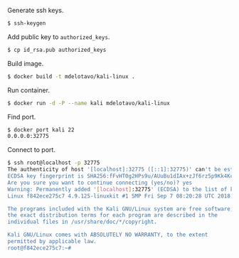 Generate ssh keys.
```sh
$ ssh-keygen
```

Add public key to `authorized_keys`.
```sh
$ cp id_rsa.pub authorized_keys
```

Build image.
```sh
$ docker build -t mdelotavo/kali-linux .
```

Run container.
```sh
$ docker run -d -P --name kali mdelotavo/kali-linux
```

Find port.
```sh
$ docker port kali 22
0.0.0.0:32775
```

Connect to port.
```sh
$ ssh root@localhost -p 32775
The authenticity of host '[localhost]:32775 ([::1]:32775)' can't be established.
ECDSA key fingerprint is SHA256:fFvHT0g2HPs9u/AUuBu1dIAx+zJf6rz5p9Kk4Kcve14.
Are you sure you want to continue connecting (yes/no)? yes
Warning: Permanently added '[localhost]:32775' (ECDSA) to the list of known hosts.
Linux f842ece275c7 4.9.125-linuxkit #1 SMP Fri Sep 7 08:20:28 UTC 2018 x86_64

The programs included with the Kali GNU/Linux system are free software;
the exact distribution terms for each program are described in the
individual files in /usr/share/doc/*/copyright.

Kali GNU/Linux comes with ABSOLUTELY NO WARRANTY, to the extent
permitted by applicable law.
root@f842ece275c7:~# 
```